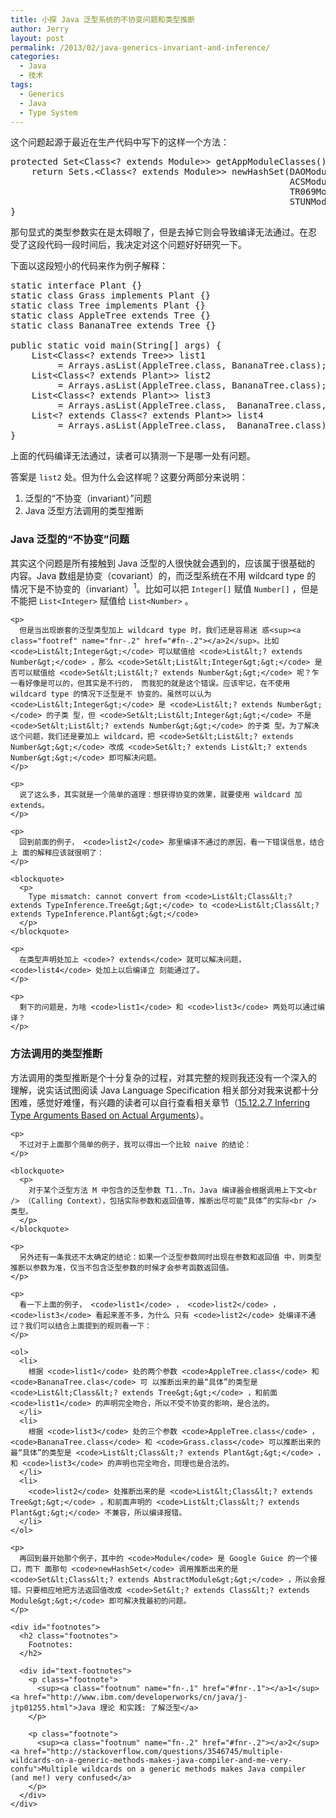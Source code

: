 ```yaml
---
title: 小探 Java 泛型系统的不协变问题和类型推断
author: Jerry
layout: post
permalink: /2013/02/java-generics-invariant-and-inference/
categories:
  - Java
  - 技术
tags:
  - Generics
  - Java
  - Type System
---
```

这个问题起源于最近在生产代码中写下的这样一个方法：

<pre class="example">protected Set&lt;Class&lt;? extends Module&gt;&gt; getAppModuleClasses() {
    return Sets.&lt;Class&lt;? extends Module&gt;&gt; newHashSet(DAOModule.class,
                                                     ACSModule.class,
                                                     TR069Module.class,
                                                     STUNModule.class);
}
</pre>

那句显式的类型参数实在是太碍眼了，但是去掉它则会导致编译无法通过。在忍 受了这段代码一段时间后，我决定对这个问题好好研究一下。

下面以这段短小的代码来作为例子解释：

<pre class="example">static interface Plant {}
static class Grass implements Plant {}
static class Tree implements Plant {}
static class AppleTree extends Tree {}
static class BananaTree extends Tree {}

public static void main(String[] args) {
    List&lt;Class&lt;? extends Tree&gt;&gt; list1
         = Arrays.asList(AppleTree.class, BananaTree.class);
    List&lt;Class&lt;? extends Plant&gt;&gt; list2
         = Arrays.asList(AppleTree.class, BananaTree.class);
    List&lt;Class&lt;? extends Plant&gt;&gt; list3 
         = Arrays.asList(AppleTree.class,  BananaTree.class, Grass.class);
    List&lt;? extends Class&lt;? extends Plant&gt;&gt; list4
         = Arrays.asList(AppleTree.class,  BananaTree.class);
}
</pre>

上面的代码编译无法通过，读者可以猜测一下是哪一处有问题。

答案是 `list2` 处。但为什么会这样呢？这要分两部分来说明：

1.  泛型的“不协变（invariant）”问题
2.  Java 泛型方法调用的类型推断

<div id="outline-container-1" class="outline-3">
  <h3 id="sec-1">
    Java 泛型的“不协变”问题
  </h3>
  
  <div id="text-1" class="outline-text-3">
    <p>
      其实这个问题是所有接触到 Java 泛型的人很快就会遇到的，应该属于很基础的 内容。Java 数组是协变（covariant）的，而泛型系统在不用 wildcard type 的 情况下是不协变的（invariant）<sup><a class="footref" name="fnr-.1" href="#fn-.1"></a>1</sup>。比如可以把 <code>Integer[]</code> 赋值 <code>Number[]</code> ，但是不能把 <code>List&lt;Integer&gt;</code> 赋值给 <code>List&lt;Number&gt;</code> 。
    </p>
    
    <p>
      但是当出现嵌套的泛型类型加上 wildcard type 时，我们还是容易迷 惑<sup><a class="footref" name="fnr-.2" href="#fn-.2"></a>2</sup>。比如 <code>List&lt;Integer&gt;</code> 可以赋值给 <code>List&lt;? extends Number&gt;</code> ，那么 <code>Set&lt;List&lt;Integer&gt;&gt;</code> 是否可以赋值给 <code>Set&lt;List&lt;? extends Number&gt;&gt;</code> 呢？乍一看好像是可以的，但其实是不行的， 而我犯的就是这个错误。应该牢记，在不使用 wildcard type 的情况下泛型是不 协变的。虽然可以认为 <code>List&lt;Integer&gt;</code> 是 <code>List&lt;? extends Number&gt;</code> 的子类 型，但 <code>Set&lt;List&lt;Integer&gt;&gt;</code> 不是 <code>Set&lt;List&lt;? extends Number&gt;&gt;</code> 的子类 型。为了解决这个问题，我们还是要加上 wildcard，把 <code>Set&lt;List&lt;? extends Number&gt;&gt;</code> 改成 <code>Set&lt;? extends List&lt;? extends Number&gt;&gt;</code> 即可解决问题。
    </p>
    
    <p>
      说了这么多，其实就是一个简单的道理：想获得协变的效果，就要使用 wildcard 加 extends。
    </p>
    
    <p>
      回到前面的例子， <code>list2</code> 那里编译不通过的原因，看一下错误信息，结合上 面的解释应该就很明了：
    </p>
    
    <blockquote>
      <p>
        Type mismatch: cannot convert from <code>List&lt;Class&lt;? extends TypeInference.Tree&gt;&gt;</code> to <code>List&lt;Class&lt;? extends TypeInference.Plant&gt;&gt;</code>
      </p>
    </blockquote>
    
    <p>
      在类型声明处加上 <code>? extends</code> 就可以解决问题， <code>list4</code> 处加上以后编译立 刻能通过了。
    </p>
    
    <p>
      剩下的问题是，为啥 <code>list1</code> 和 <code>list3</code> 两处可以通过编译？
    </p>
  </div>
</div>

<div id="outline-container-2" class="outline-3">
  <h3 id="sec-2">
    方法调用的类型推断
  </h3>
  
  <div id="text-2" class="outline-text-3">
    <p>
      方法调用的类型推断是个十分复杂的过程，对其完整的规则我还没有一个深入的 理解，说实话试图阅读 Java Language Specification 相关部分对我来说都十分 困难，感觉好难懂，有兴趣的读者可以自行查看相关章节（<a href="http://docs.oracle.com/javase/specs/jls/se5.0/html/expressions.html#15.12.2.7">15.12.2.7 Inferring Type Arguments Based on Actual Arguments</a>）。
    </p>
    
    <p>
      不过对于上面那个简单的例子，我可以得出一个比较 naive 的结论：
    </p>
    
    <blockquote>
      <p>
        对于某个泛型方法 M 中包含的泛型参数 T1..Tn，Java 编译器会根据调用上下文<br /> （Calling Context），包括实际参数和返回值等，推断出尽可能“具体”的实际<br /> 类型。
      </p>
    </blockquote>
    
    <p>
      另外还有一条我还不太确定的结论：如果一个泛型参数同时出现在参数和返回值 中，则类型推断以参数为准，仅当不包含泛型参数的时候才会参考函数返回值。
    </p>
    
    <p>
      看一下上面的例子， <code>list1</code> ， <code>list2</code> ， <code>list3</code> 看起来差不多，为什么 只有 <code>list2</code> 处编译不通过？我们可以结合上面提到的规则看一下：
    </p>
    
    <ol>
      <li>
        根据 <code>list1</code> 处的两个参数 <code>AppleTree.class</code> 和 <code>BananaTree.clas</code> 可 以推断出来的最“具体”的类型是 <code>List&lt;Class&lt;? extends Tree&gt;&gt;</code> ，和前面 <code>list1</code> 的声明完全吻合，所以不受不协变的影响，是合法的。
      </li>
      <li>
        根据 <code>list3</code> 处的三个参数 <code>AppleTree.class</code> ， <code>BananaTree.class</code> 和 <code>Grass.class</code> 可以推断出来的最“具体”的类型是 <code>List&lt;Class&lt;? extends Plant&gt;&gt;</code> ，和 <code>list3</code> 的声明也完全吻合，同理也是合法的。
      </li>
      <li>
        <code>list2</code> 处推断出来的是 <code>List&lt;Class&lt;? extends Tree&gt;&gt;</code> ，和前面声明的 <code>List&lt;Class&lt;? extends Plant&gt;&gt;</code> 不兼容，所以编译报错。
      </li>
    </ol>
    
    <p>
      再回到最开始那个例子，其中的 <code>Module</code> 是 Google Guice 的一个接口，而下 面那句 <code>newHashSet</code> 调用推断出来的是 <code>Set&lt;Class&lt;? extends AbstractModule&gt;&gt;</code> ，所以会报错。只要相应地把方法返回值改成 <code>Set&lt;? extends Class&lt;? extends Module&gt;&gt;</code> 即可解决我最初的问题。
    </p>
    
    <div id="footnotes">
      <h2 class="footnotes">
        Footnotes:
      </h2>
      
      <div id="text-footnotes">
        <p class="footnote">
          <sup><a class="footnum" name="fn-.1" href="#fnr-.1"></a>1</sup> <a href="http://www.ibm.com/developerworks/cn/java/j-jtp01255.html">Java 理论 和实践: 了解泛型</a>
        </p>
        
        <p class="footnote">
          <sup><a class="footnum" name="fn-.2" href="#fnr-.2"></a>2</sup> <a href="http://stackoverflow.com/questions/3546745/multiple-wildcards-on-a-generic-methods-makes-java-compiler-and-me-very-confu">Multiple wildcards on a generic methods makes Java compiler (and me!) very confused</a>
        </p>
      </div>
    </div>
  </div>
</div>